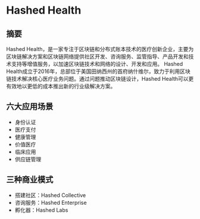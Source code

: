 # Hashed Health

## 摘要

Hashed Health，是一家专注于区块链和分布式账本技术的医疗创新企业，主要为区块链解决方案和区块链网络提供社区开发、咨询服务、监管指导、产品开发和技术支持等增值服务，以加速区块链技术和网络的设计、开发和应用。
Hashed Health成立于2016年，总部位于美国田纳西州的首府纳什维尔，致力于利用区块链技术解决核心医疗业务问题。通过问题推动区块链设计，Hashed Health可以更有效地以更低的成本推出新的行业级解决方案。

## 六大应用场景
- 身份认证
- 医疗支付
- 健康管理
- 价值医疗
- 临床应用
- 供应链管理

## 三种商业模式
- 搭建社区：Hashed Collective
- 咨询服务：Hashed Enterprise
- 孵化器：Hashed Labs


